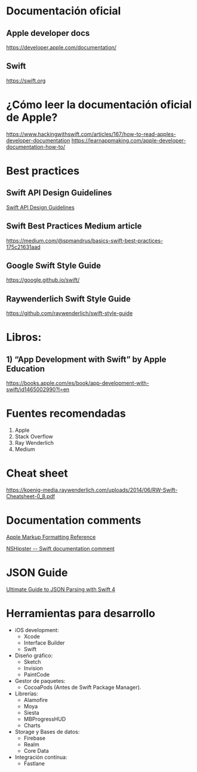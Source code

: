 # Documentación oficial
## Apple developer docs
https://developer.apple.com/documentation/

## Swift
https://swift.org

# ¿Cómo leer la documentación oficial de Apple?
https://www.hackingwithswift.com/articles/167/how-to-read-apples-developer-documentation
https://learnappmaking.com/apple-developer-documentation-how-to/

# Best practices

## Swift API Design Guidelines
[Swift API Design Guidelines](https://swift.org/documentation/api-design-guidelines/#general-conventions)

## Swift Best Practices Medium article
https://medium.com/@spmandrus/basics-swift-best-practices-175c21631aad

## Google Swift Style Guide
https://google.github.io/swift/

## Raywenderlich Swift Style Guide
https://github.com/raywenderlich/swift-style-guide

## 

# Libros:
## 1) “App Development with Swift” by Apple Education ###
https://books.apple.com/es/book/app-development-with-swift/id1465002990?l=en

# Fuentes recomendadas
1) Apple
2) Stack Overflow
3) Ray Wenderlich
4) Medium

# Cheat sheet
https://koenig-media.raywenderlich.com/uploads/2014/06/RW-Swift-Cheatsheet-0_8.pdf

# Documentation comments
[Apple Markup Formatting Reference](https://developer.apple.com/library/archive/documentation/Xcode/Reference/xcode_markup_formatting_ref/index.html)

[NSHipster -- Swift documentation comment](https://nshipster.com/swift-documentation)

# JSON Guide

[Ultimate Guide to JSON Parsing with Swift 4](https://benscheirman.com/2017/06/swift-json/)

# Herramientas para desarrollo

- iOS development: 
  - Xcode
  - Interface Builder
  - Swift
- Diseño gráfico:
  - Sketch
  - Invision
  - PaintCode
- Gestor de paquetes:
  - CocoaPods (Antes de Swift Package Manager).
- Librerías:
  - Alamofire
  - Moya
  - Siesta
  - MBProgressHUD
  - Charts
- Storage y Bases de datos:
  - Firebase
  - Realm
  - Core Data
- Integración contínua:
  - Fastlane
